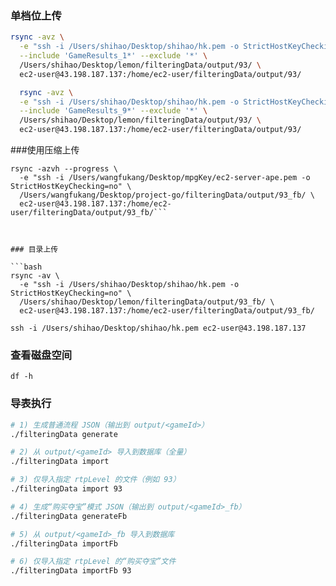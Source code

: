 ### 单档位上传

```bash
rsync -avz \
  -e "ssh -i /Users/shihao/Desktop/shihao/hk.pem -o StrictHostKeyChecking=no" \
  --include 'GameResults_1*' --exclude '*' \
  /Users/shihao/Desktop/lemon/filteringData/output/93/ \
  ec2-user@43.198.187.137:/home/ec2-user/filteringData/output/93/

  rsync -avz \
  -e "ssh -i /Users/shihao/Desktop/shihao/hk.pem -o StrictHostKeyChecking=no" \
  --include 'GameResults_9*' --exclude '*' \
  /Users/shihao/Desktop/lemon/filteringData/output/93/ \
  ec2-user@43.198.187.137:/home/ec2-user/filteringData/output/93/
```

###使用压缩上传
````
rsync -azvh --progress \
  -e "ssh -i /Users/wangfukang/Desktop/mpgKey/ec2-server-ape.pem -o StrictHostKeyChecking=no" \
  /Users/wangfukang/Desktop/project-go/filteringData/output/93_fb/ \
  ec2-user@43.198.187.137:/home/ec2-user/filteringData/output/93_fb/```



### 目录上传

```bash
rsync -av \
  -e "ssh -i /Users/shihao/Desktop/shihao/hk.pem -o StrictHostKeyChecking=no" \
  /Users/shihao/Desktop/lemon/filteringData/output/93_fb/ \
  ec2-user@43.198.187.137:/home/ec2-user/filteringData/output/93_fb/
````

```
ssh -i /Users/shihao/Desktop/shihao/hk.pem ec2-user@43.198.187.137
```

### 查看磁盘空间

```
df -h
```

### 导表执行

```bash
# 1) 生成普通流程 JSON（输出到 output/<gameId>）
./filteringData generate

# 2) 从 output/<gameId> 导入到数据库（全量）
./filteringData import

# 3) 仅导入指定 rtpLevel 的文件（例如 93）
./filteringData import 93

# 4) 生成“购买夺宝”模式 JSON（输出到 output/<gameId>_fb）
./filteringData generateFb

# 5) 从 output/<gameId>_fb 导入到数据库
./filteringData importFb

# 6) 仅导入指定 rtpLevel 的“购买夺宝”文件
./filteringData importFb 93
```
